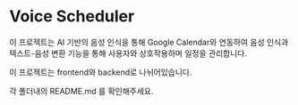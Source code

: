 # Voice Scheduler

이 프로젝트는 AI 기반의 음성 인식을 통해 Google Calendar와 연동하여 음성 인식과 텍스트-음성 변환 기능을 통해 사용자와 상호작용하며 일정을 관리합니다.

이 프로젝트는 frontend와 backend로 나뉘어있습니다.

각 폴더내의 README.md 를 확인해주세요.